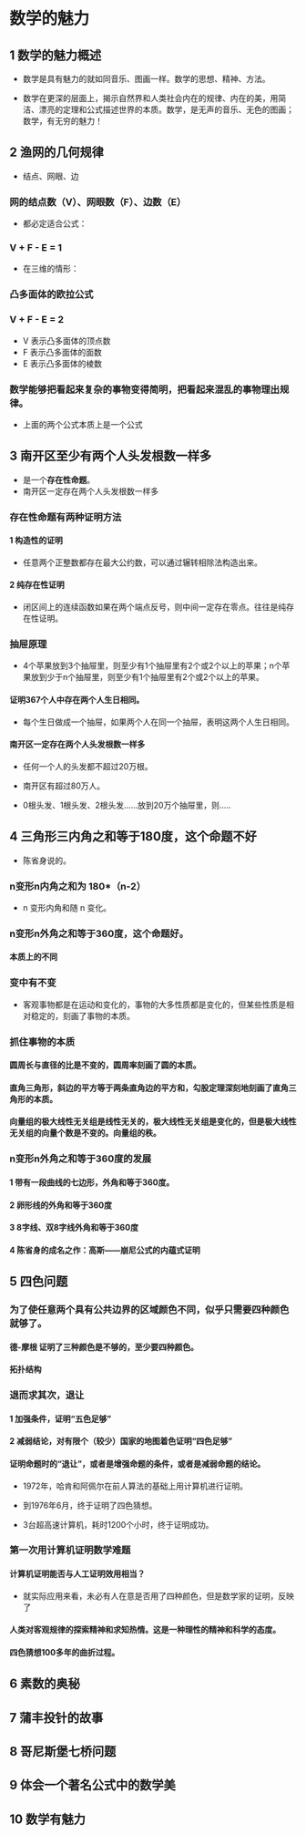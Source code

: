 # 数学的魅力 
>
## 1 数学的魅力概述
>
- 数学是具有魅力的就如同音乐、图画一样。数学的思想、精神、方法。
>
- 数学在更深的层面上，揭示自然界和人类社会内在的规律、内在的美，用简洁、漂亮的定理和公式描述世界的本质。数学，是无声的音乐、无色的图画；数学，有无穷的魅力！
>
## 2 渔网的几何规律
>
- 结点、网眼、边 
>
### 网的结点数（V）、网眼数（F）、边数（E）
>
- 都必定适合公式：
>
### V + F - E = 1
>
- 在三维的情形：
>
### 凸多面体的欧拉公式
>
### V + F - E = 2
>
- V 表示凸多面体的顶点数
- F 表示凸多面体的面数
- E 表示凸多面体的棱数
>
### 数学能够把看起来复杂的事物变得简明，把看起来混乱的事物理出规律。
>
- 上面的两个公式本质上是一个公式
>
## 3 南开区至少有两个人头发根数一样多
>
- 是一个**存在性命题**。
- 南开区一定存在两个人头发根数一样多
>
### 存在性命题有两种证明方法
>
#### 1 构造性的证明
>
- 任意两个正整数都存在最大公约数，可以通过辗转相除法构造出来。
>
#### 2 纯存在性证明
>
- 闭区间上的连续函数如果在两个端点反号，则中间一定存在零点。往往是纯存在性证明。
>
### 抽屉原理
>
- 4个苹果放到3个抽屉里，则至少有1个抽屉里有2个或2个以上的苹果；n个苹果放到少于n个抽屉里，则至少有1个抽屉里有2个或2个以上的苹果。
>
#### 证明367个人中存在两个人生日相同。
>
- 每个生日做成一个抽屉，如果两个人在同一个抽屉，表明这两个人生日相同。
>
#### 南开区一定存在两个人头发根数一样多
>
- 任何一个人的头发都不超过20万根。
>
- 南开区有超过80万人。
>
- 0根头发、1根头发、2根头发......放到20万个抽屉里，则.....
>
## 4 三角形三内角之和等于180度，这个命题不好
>
- 陈省身说的。
>
### n变形n内角之和为 180\*（n-2）
>
- n 变形内角和随 n 变化。
>
### n变形n外角之和等于360度，这个命题好。
>
#### 本质上的不同
>
### 变中有不变
>
- 客观事物都是在运动和变化的，事物的大多性质都是变化的，但某些性质是相对稳定的，刻画了事物的本质。
>
### 抓住事物的本质
>
#### 圆周长与直径的比是不变的，圆周率刻画了圆的本质。
>
#### 直角三角形，斜边的平方等于两条直角边的平方和，勾股定理深刻地刻画了直角三角形的本质。
>
#### 向量组的极大线性无关组是线性无关的，极大线性无关组是变化的，但是极大线性无关组的向量个数是不变的。向量组的秩。
>
### n变形n外角之和等于360度的发展
>
#### 1 带有一段曲线的七边形，外角和等于360度。
>
#### 2 卵形线的外角和等于360度
>
#### 3 8字线、双8字线外角和等于360度
>
#### 4 陈省身的成名之作：高斯——崩尼公式的内蕴式证明
>
## 5 四色问题
>
### 为了使任意两个具有公共边界的区域颜色不同，似乎只需要四种颜色就够了。
>
#### 德-摩根 证明了三种颜色是不够的，至少要四种颜色。
>
#### 拓扑结构
>
### 退而求其次，退让
>
#### 1 加强条件，证明“五色足够”
>
#### 2 减弱结论，对有限个（较少）国家的地图着色证明“四色足够”
>
#### 证明命题时的“退让”，或者是增强命题的条件，或者是减弱命题的结论。
>
- 1972年，哈肯和阿佩尔在前人算法的基础上用计算机进行证明。
>
- 到1976年6月，终于证明了四色猜想。
>
- 3台超高速计算机，耗时1200个小时，终于证明成功。 
>
### 第一次用计算机证明数学难题
>
#### 计算机证明能否与人工证明效用相当？
>
- 就实际应用来看，未必有人在意是否用了四种颜色，但是数学家的证明，反映了
>
#### 人类对客观规律的探索精神和求知热情。这是一种理性的精神和科学的态度。
>
#### 四色猜想100多年的曲折过程。
>
## 6 素数的奥秘
>
## 7 蒲丰投针的故事
>
## 8 哥尼斯堡七桥问题
>
## 9 体会一个著名公式中的数学美
>
## 10 数学有魅力
>
 
